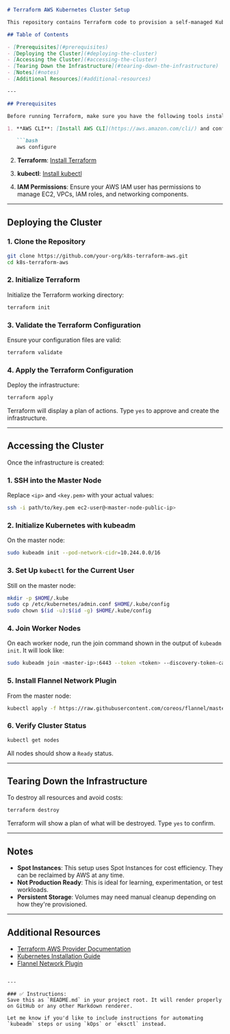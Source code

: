 ````markdown
# Terraform AWS Kubernetes Cluster Setup

This repository contains Terraform code to provision a self-managed Kubernetes cluster on AWS using EC2 Spot Instances. The infrastructure includes VPC, subnets, security groups, IAM roles, and EC2 worker nodes to run Kubernetes.

## Table of Contents

- [Prerequisites](#prerequisites)
- [Deploying the Cluster](#deploying-the-cluster)
- [Accessing the Cluster](#accessing-the-cluster)
- [Tearing Down the Infrastructure](#tearing-down-the-infrastructure)
- [Notes](#notes)
- [Additional Resources](#additional-resources)

---

## Prerequisites

Before running Terraform, make sure you have the following tools installed and configured:

1. **AWS CLI**: [Install AWS CLI](https://aws.amazon.com/cli/) and configure it:

   ```bash
   aws configure
````

2. **Terraform**: [Install Terraform](https://www.terraform.io/downloads.html)

3. **kubectl**: [Install kubectl](https://kubernetes.io/docs/tasks/tools/install-kubectl/)

4. **IAM Permissions**: Ensure your AWS IAM user has permissions to manage EC2, VPCs, IAM roles, and networking components.

---

## Deploying the Cluster

### 1. Clone the Repository

```bash
git clone https://github.com/your-org/k8s-terraform-aws.git
cd k8s-terraform-aws
```

### 2. Initialize Terraform

Initialize the Terraform working directory:

```bash
terraform init
```

### 3. Validate the Terraform Configuration

Ensure your configuration files are valid:

```bash
terraform validate
```

### 4. Apply the Terraform Configuration

Deploy the infrastructure:

```bash
terraform apply
```

Terraform will display a plan of actions. Type `yes` to approve and create the infrastructure.

---

## Accessing the Cluster

Once the infrastructure is created:

### 1. SSH into the Master Node

Replace `<ip>` and `<key.pem>` with your actual values:

```bash
ssh -i path/to/key.pem ec2-user@<master-node-public-ip>
```

### 2. Initialize Kubernetes with kubeadm

On the master node:

```bash
sudo kubeadm init --pod-network-cidr=10.244.0.0/16
```

### 3. Set Up `kubectl` for the Current User

Still on the master node:

```bash
mkdir -p $HOME/.kube
sudo cp /etc/kubernetes/admin.conf $HOME/.kube/config
sudo chown $(id -u):$(id -g) $HOME/.kube/config
```

### 4. Join Worker Nodes

On each worker node, run the join command shown in the output of `kubeadm init`. It will look like:

```bash
sudo kubeadm join <master-ip>:6443 --token <token> --discovery-token-ca-cert-hash sha256:<hash>
```

### 5. Install Flannel Network Plugin

From the master node:

```bash
kubectl apply -f https://raw.githubusercontent.com/coreos/flannel/master/Documentation/kube-flannel.yml
```

### 6. Verify Cluster Status

```bash
kubectl get nodes
```

All nodes should show a `Ready` status.

---

## Tearing Down the Infrastructure

To destroy all resources and avoid costs:

```bash
terraform destroy
```

Terraform will show a plan of what will be destroyed. Type `yes` to confirm.

---

## Notes

* **Spot Instances**: This setup uses Spot Instances for cost efficiency. They can be reclaimed by AWS at any time.
* **Not Production Ready**: This is ideal for learning, experimentation, or test workloads.
* **Persistent Storage**: Volumes may need manual cleanup depending on how they're provisioned.

---

## Additional Resources

* [Terraform AWS Provider Documentation](https://registry.terraform.io/providers/hashicorp/aws/latest/docs)
* [Kubernetes Installation Guide](https://kubernetes.io/docs/setup/)
* [Flannel Network Plugin](https://github.com/flannel-io/flannel)

```

---

### ✅ Instructions:
Save this as `README.md` in your project root. It will render properly on GitHub or any other Markdown renderer.

Let me know if you'd like to include instructions for automating `kubeadm` steps or using `kOps` or `eksctl` instead.
```
